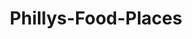 ---
title: Phillys-Food-Places
emoji: 🍣
colorFrom: yellow
colorTo: red
sdk: gradio
sdk_version: 4.27.0
app_file: frontend/app.py
pinned: false
license: mit
---